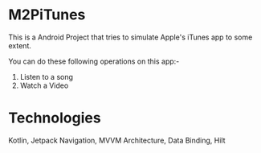 # M2PiTunes

This is a Android Project that tries to simulate Apple's iTunes app to some extent. 

You can do these following operations on this app:-
1. Listen to a song
2. Watch a Video

# Technologies 
Kotlin,
Jetpack Navigation,
MVVM Architecture,
Data Binding,
Hilt
